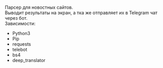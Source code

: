 Парсер для новостных сайтов.   
Выводит результаты на экран, а тка же отправляет их в Telegram чат через бот.   
Зависимости:   
- Python3
- Pip
- requests
- telebot
- bs4
- deep_translator
